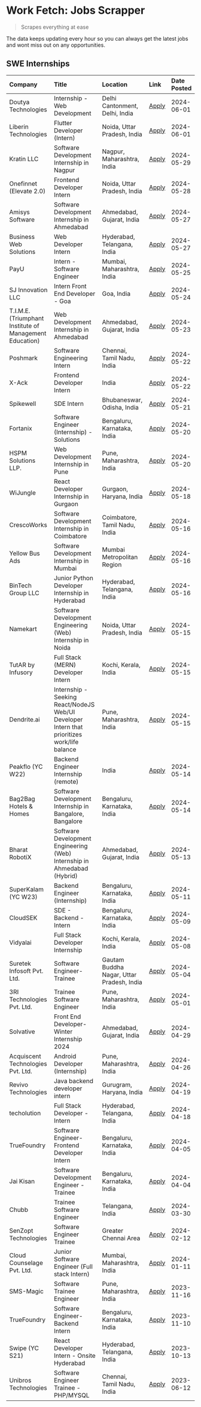 # Work Fetch: Jobs Scrapper
> Scrapes everything at ease

The data keeps updating every hour so you can always get the latest jobs and wont miss out on any opportunities.

## SWE Internships
<!--START_SECTION:workfetch-->
| Company                                                 | Title                                                                                        | Location                                  | Link                                                                                                                                                                                                                                                                                                        | Date Posted   |
|:--------------------------------------------------------|:---------------------------------------------------------------------------------------------|:------------------------------------------|:------------------------------------------------------------------------------------------------------------------------------------------------------------------------------------------------------------------------------------------------------------------------------------------------------------|:--------------|
| Doutya Technologies                                     | Internship - Web Development                                                                 | Delhi Cantonment, Delhi, India            | [Apply](https://in.linkedin.com/jobs/view/internship-web-development-at-doutya-technologies-3936017830?position=29&pageNum=0&refId=5eCPrJh0qb%2FRs7jRLvnYGw%3D%3D&trackingId=%2FfPsOffFQReCon4QVA4S3Q%3D%3D&trk=public_jobs_jserp-result_search-card)                                                       | 2024-06-01    |
| Liberin Technologies                                    | Flutter Developer (Intern)                                                                   | Noida, Uttar Pradesh, India               | [Apply](https://in.linkedin.com/jobs/view/flutter-developer-intern-at-liberin-technologies-3936023360?position=36&pageNum=0&refId=5eCPrJh0qb%2FRs7jRLvnYGw%3D%3D&trackingId=1m7vRKNT6lcfoiSMddVeCw%3D%3D&trk=public_jobs_jserp-result_search-card)                                                          | 2024-06-01    |
| Kratin LLC                                              | Software Development Internship in Nagpur                                                    | Nagpur, Maharashtra, India                | [Apply](https://in.linkedin.com/jobs/view/software-development-internship-in-nagpur-at-kratin-llc-3938124443?position=19&pageNum=0&refId=5eCPrJh0qb%2FRs7jRLvnYGw%3D%3D&trackingId=5yhNOETHjM3SJgeeWqGTDg%3D%3D&trk=public_jobs_jserp-result_search-card)                                                   | 2024-05-29    |
| Onefinnet (Elevate 2.0)                                 | Frontend Developer Intern                                                                    | Noida, Uttar Pradesh, India               | [Apply](https://in.linkedin.com/jobs/view/frontend-developer-intern-at-onefinnet-elevate-2-0-3936812708?position=58&pageNum=0&refId=5eCPrJh0qb%2FRs7jRLvnYGw%3D%3D&trackingId=5EPVvpF6%2Fj8JiAd22L9prw%3D%3D&trk=public_jobs_jserp-result_search-card)                                                      | 2024-05-28    |
| Amisys Software                                         | Software Development Internship in Ahmedabad                                                 | Ahmedabad, Gujarat, India                 | [Apply](https://in.linkedin.com/jobs/view/software-development-internship-in-ahmedabad-at-amisys-software-3936336330?position=38&pageNum=0&refId=5eCPrJh0qb%2FRs7jRLvnYGw%3D%3D&trackingId=AoZgg3pO062L29O4XzkZbQ%3D%3D&trk=public_jobs_jserp-result_search-card)                                           | 2024-05-27    |
| Business Web Solutions                                  | Web Developer Intern                                                                         | Hyderabad, Telangana, India               | [Apply](https://in.linkedin.com/jobs/view/web-developer-intern-at-business-web-solutions-3935976946?position=42&pageNum=0&refId=5eCPrJh0qb%2FRs7jRLvnYGw%3D%3D&trackingId=e8Gq30VXPe0%2BZ9g0T1NOHQ%3D%3D&trk=public_jobs_jserp-result_search-card)                                                          | 2024-05-27    |
| PayU                                                    | Intern - Software Engineer                                                                   | Mumbai, Maharashtra, India                | [Apply](https://in.linkedin.com/jobs/view/intern-software-engineer-at-payu-3935457893?position=7&pageNum=0&refId=5eCPrJh0qb%2FRs7jRLvnYGw%3D%3D&trackingId=Q0jK9NHHRMVa4HfWISMBDg%3D%3D&trk=public_jobs_jserp-result_search-card)                                                                           | 2024-05-25    |
| SJ Innovation LLC                                       | Intern Front End Developer - Goa                                                             | Goa, India                                | [Apply](https://in.linkedin.com/jobs/view/intern-front-end-developer-goa-at-sj-innovation-llc-3931678611?position=5&pageNum=0&refId=5eCPrJh0qb%2FRs7jRLvnYGw%3D%3D&trackingId=4yIHwxezdRktAVndRKYAUA%3D%3D&trk=public_jobs_jserp-result_search-card)                                                        | 2024-05-24    |
| T.I.M.E. (Triumphant Institute of Management Education) | Web Development Internship in Ahmedabad                                                      | Ahmedabad, Gujarat, India                 | [Apply](https://in.linkedin.com/jobs/view/web-development-internship-in-ahmedabad-at-t-i-m-e-triumphant-institute-of-management-education-3933954687?position=8&pageNum=0&refId=5eCPrJh0qb%2FRs7jRLvnYGw%3D%3D&trackingId=cI39%2ByU1DuDNntkDDxZsTw%3D%3D&trk=public_jobs_jserp-result_search-card)          | 2024-05-23    |
| Poshmark                                                | Software Engineering Intern                                                                  | Chennai, Tamil Nadu, India                | [Apply](https://in.linkedin.com/jobs/view/software-engineering-intern-at-poshmark-3846946793?position=40&pageNum=0&refId=5eCPrJh0qb%2FRs7jRLvnYGw%3D%3D&trackingId=InoL4T8%2BNCES3%2BkrSz8AWA%3D%3D&trk=public_jobs_jserp-result_search-card)                                                               | 2024-05-22    |
| X-Ack                                                   | Frontend Developer Intern                                                                    | India                                     | [Apply](https://in.linkedin.com/jobs/view/frontend-developer-intern-at-x-ack-3925983173?position=55&pageNum=0&refId=5eCPrJh0qb%2FRs7jRLvnYGw%3D%3D&trackingId=%2BPI2IytDjwCBALv40zlFpw%3D%3D&trk=public_jobs_jserp-result_search-card)                                                                      | 2024-05-22    |
| Spikewell                                               | SDE Intern                                                                                   | Bhubaneswar, Odisha, India                | [Apply](https://in.linkedin.com/jobs/view/sde-intern-at-spikewell-3931531732?position=21&pageNum=0&refId=5eCPrJh0qb%2FRs7jRLvnYGw%3D%3D&trackingId=nswhmXCifMMqcHRhvGHDYg%3D%3D&trk=public_jobs_jserp-result_search-card)                                                                                   | 2024-05-21    |
| Fortanix                                                | Software Engineer (Internship) - Solutions                                                   | Bengaluru, Karnataka, India               | [Apply](https://in.linkedin.com/jobs/view/software-engineer-internship-solutions-at-fortanix-3930115670?position=25&pageNum=0&refId=5eCPrJh0qb%2FRs7jRLvnYGw%3D%3D&trackingId=9icBe0gF5ooJcGWoEhHZ1Q%3D%3D&trk=public_jobs_jserp-result_search-card)                                                        | 2024-05-20    |
| HSPM Solutions LLP.                                     | Web Development Internship in Pune                                                           | Pune, Maharashtra, India                  | [Apply](https://in.linkedin.com/jobs/view/web-development-internship-in-pune-at-hspm-solutions-llp-3931019642?position=31&pageNum=0&refId=5eCPrJh0qb%2FRs7jRLvnYGw%3D%3D&trackingId=KdEGfp6GTqYDePXZmmBG0A%3D%3D&trk=public_jobs_jserp-result_search-card)                                                  | 2024-05-20    |
| WiJungle                                                | React Developer Internship in Gurgaon                                                        | Gurgaon, Haryana, India                   | [Apply](https://in.linkedin.com/jobs/view/react-developer-internship-in-gurgaon-at-wijungle-3929891316?position=33&pageNum=0&refId=5eCPrJh0qb%2FRs7jRLvnYGw%3D%3D&trackingId=V3SSAagTQ%2FcNX5m7Hg%2FFLw%3D%3D&trk=public_jobs_jserp-result_search-card)                                                     | 2024-05-18    |
| CrescoWorks                                             | Software Development Internship in Coimbatore                                                | Coimbatore, Tamil Nadu, India             | [Apply](https://in.linkedin.com/jobs/view/software-development-internship-in-coimbatore-at-crescoworks-3928264279?position=9&pageNum=0&refId=5eCPrJh0qb%2FRs7jRLvnYGw%3D%3D&trackingId=JE7yCCh5emtSZ4lv6pSicw%3D%3D&trk=public_jobs_jserp-result_search-card)                                               | 2024-05-16    |
| Yellow Bus Ads                                          | Software Development Internship in Mumbai                                                    | Mumbai Metropolitan Region                | [Apply](https://in.linkedin.com/jobs/view/software-development-internship-in-mumbai-at-yellow-bus-ads-3928262363?position=13&pageNum=0&refId=5eCPrJh0qb%2FRs7jRLvnYGw%3D%3D&trackingId=dPlsdOfB%2FeYjZY3RQHfTGQ%3D%3D&trk=public_jobs_jserp-result_search-card)                                             | 2024-05-16    |
| BinTech Group LLC                                       | Junior Python Developer Internship in Hyderabad                                              | Hyderabad, Telangana, India               | [Apply](https://in.linkedin.com/jobs/view/junior-python-developer-internship-in-hyderabad-at-bintech-group-llc-3928263481?position=15&pageNum=0&refId=5eCPrJh0qb%2FRs7jRLvnYGw%3D%3D&trackingId=1PAtyLfx1W2f2AKssa2xag%3D%3D&trk=public_jobs_jserp-result_search-card)                                      | 2024-05-16    |
| Namekart                                                | Software Development Engineering (Web) Internship in Noida                                   | Noida, Uttar Pradesh, India               | [Apply](https://in.linkedin.com/jobs/view/software-development-engineering-web-internship-in-noida-at-namekart-3927112610?position=2&pageNum=0&refId=5eCPrJh0qb%2FRs7jRLvnYGw%3D%3D&trackingId=yGPHOh9JT%2Bz5NokC2ocp2A%3D%3D&trk=public_jobs_jserp-result_search-card)                                     | 2024-05-15    |
| TutAR by Infusory                                       | Full Stack (MERN) Developer Intern                                                           | Kochi, Kerala, India                      | [Apply](https://in.linkedin.com/jobs/view/full-stack-mern-developer-intern-at-tutar-by-infusory-3926190396?position=35&pageNum=0&refId=5eCPrJh0qb%2FRs7jRLvnYGw%3D%3D&trackingId=upZGaSoqbjg2Tc5bcLNF6Q%3D%3D&trk=public_jobs_jserp-result_search-card)                                                     | 2024-05-15    |
| Dendrite.ai                                             | Internship - Seeking React/NodeJS Web/UI Developer Intern that prioritizes work/life balance | Pune, Maharashtra, India                  | [Apply](https://in.linkedin.com/jobs/view/internship-seeking-react-nodejs-web-ui-developer-intern-that-prioritizes-work-life-balance-at-dendrite-ai-3926195555?position=48&pageNum=0&refId=5eCPrJh0qb%2FRs7jRLvnYGw%3D%3D&trackingId=ZTNtSnkyJVrLke6CDO5Oiw%3D%3D&trk=public_jobs_jserp-result_search-card) | 2024-05-15    |
| Peakflo (YC W22)                                        | Backend Engineer Internship (remote)                                                         | India                                     | [Apply](https://in.linkedin.com/jobs/view/backend-engineer-internship-remote-at-peakflo-yc-w22-3925243704?position=4&pageNum=0&refId=5eCPrJh0qb%2FRs7jRLvnYGw%3D%3D&trackingId=oruSFzySN2GB6pR15qIR4A%3D%3D&trk=public_jobs_jserp-result_search-card)                                                       | 2024-05-14    |
| Bag2Bag Hotels & Homes                                  | Software Development Internship in Bangalore, Bangalore                                      | Bengaluru, Karnataka, India               | [Apply](https://in.linkedin.com/jobs/view/software-development-internship-in-bangalore-bangalore-at-bag2bag-hotels-homes-3925888541?position=6&pageNum=0&refId=5eCPrJh0qb%2FRs7jRLvnYGw%3D%3D&trackingId=hd9iOeLx3mDFsWnNH81iAA%3D%3D&trk=public_jobs_jserp-result_search-card)                             | 2024-05-14    |
| Bharat RobotiX                                          | Software Development Engineering (Web) Internship in Ahmedabad (Hybrid)                      | Ahmedabad, Gujarat, India                 | [Apply](https://in.linkedin.com/jobs/view/software-development-engineering-web-internship-in-ahmedabad-hybrid-at-bharat-robotix-3924897657?position=20&pageNum=0&refId=5eCPrJh0qb%2FRs7jRLvnYGw%3D%3D&trackingId=y6w9Pk4yopHr%2Ba%2BdMFBFKA%3D%3D&trk=public_jobs_jserp-result_search-card)                 | 2024-05-13    |
| SuperKalam (YC W23)                                     | Backend Engineer (Internship)                                                                | Bengaluru, Karnataka, India               | [Apply](https://in.linkedin.com/jobs/view/backend-engineer-internship-at-superkalam-yc-w23-3922671591?position=18&pageNum=0&refId=5eCPrJh0qb%2FRs7jRLvnYGw%3D%3D&trackingId=6TCMZnaYtZXtifyhVzW9Ng%3D%3D&trk=public_jobs_jserp-result_search-card)                                                          | 2024-05-11    |
| CloudSEK                                                | SDE - Backend - Intern                                                                       | Bengaluru, Karnataka, India               | [Apply](https://in.linkedin.com/jobs/view/sde-backend-intern-at-cloudsek-3920377259?position=16&pageNum=0&refId=5eCPrJh0qb%2FRs7jRLvnYGw%3D%3D&trackingId=CctImK2yeTYWsVvlTbNh8w%3D%3D&trk=public_jobs_jserp-result_search-card)                                                                            | 2024-05-09    |
| Vidyalai                                                | Full Stack Developer Internship                                                              | Kochi, Kerala, India                      | [Apply](https://in.linkedin.com/jobs/view/full-stack-developer-internship-at-vidyalai-3917285346?position=41&pageNum=0&refId=5eCPrJh0qb%2FRs7jRLvnYGw%3D%3D&trackingId=J5WylQ6R52Ox6ekb179yKQ%3D%3D&trk=public_jobs_jserp-result_search-card)                                                               | 2024-05-08    |
| Suretek Infosoft Pvt. Ltd.                              | Software Engineer-Trainee                                                                    | Gautam Buddha Nagar, Uttar Pradesh, India | [Apply](https://in.linkedin.com/jobs/view/software-engineer-trainee-at-suretek-infosoft-pvt-ltd-3916999948?position=27&pageNum=0&refId=5eCPrJh0qb%2FRs7jRLvnYGw%3D%3D&trackingId=vqu8sOaui6NzgvVBL%2F3%2FEw%3D%3D&trk=public_jobs_jserp-result_search-card)                                                 | 2024-05-04    |
| 3RI Technologies Pvt. Ltd.                              | Trainee Software Engineer                                                                    | Pune, Maharashtra, India                  | [Apply](https://in.linkedin.com/jobs/view/trainee-software-engineer-at-3ri-technologies-pvt-ltd-3912869178?position=43&pageNum=0&refId=5eCPrJh0qb%2FRs7jRLvnYGw%3D%3D&trackingId=%2BAYOWJEM01B6znF9TyvR3A%3D%3D&trk=public_jobs_jserp-result_search-card)                                                   | 2024-05-01    |
| Solvative                                               | Front End Developer-Winter Internship 2024                                                   | Ahmedabad, Gujarat, India                 | [Apply](https://in.linkedin.com/jobs/view/front-end-developer-winter-internship-2024-at-solvative-3934780854?position=28&pageNum=0&refId=5eCPrJh0qb%2FRs7jRLvnYGw%3D%3D&trackingId=UlxByaDhHRrzRd9ssQpnmw%3D%3D&trk=public_jobs_jserp-result_search-card)                                                   | 2024-04-29    |
| Acquiscent Technologies Pvt. Ltd.                       | Android Developer (Internship)                                                               | Pune, Maharashtra, India                  | [Apply](https://in.linkedin.com/jobs/view/android-developer-internship-at-acquiscent-technologies-pvt-ltd-3909395375?position=47&pageNum=0&refId=5eCPrJh0qb%2FRs7jRLvnYGw%3D%3D&trackingId=6cCNtX91lDZdzVl0BhGwAg%3D%3D&trk=public_jobs_jserp-result_search-card)                                           | 2024-04-26    |
| Revivo Technologies                                     | Java backend developer intern                                                                | Gurugram, Haryana, India                  | [Apply](https://in.linkedin.com/jobs/view/java-backend-developer-intern-at-revivo-technologies-3906034446?position=51&pageNum=0&refId=5eCPrJh0qb%2FRs7jRLvnYGw%3D%3D&trackingId=IdSoDawoX4KNJFMK%2BxiVcw%3D%3D&trk=public_jobs_jserp-result_search-card)                                                    | 2024-04-19    |
| techolution                                             | Full Stack Developer - Intern                                                                | Hyderabad, Telangana, India               | [Apply](https://in.linkedin.com/jobs/view/full-stack-developer-intern-at-techolution-3904814977?position=50&pageNum=0&refId=5eCPrJh0qb%2FRs7jRLvnYGw%3D%3D&trackingId=uVh%2Bfm5KQpBC%2FfWktA%2Fx%2Bw%3D%3D&trk=public_jobs_jserp-result_search-card)                                                        | 2024-04-18    |
| TrueFoundry                                             | Software Engineer- Frontend Developer Intern                                                 | Bengaluru, Karnataka, India               | [Apply](https://in.linkedin.com/jobs/view/software-engineer-frontend-developer-intern-at-truefoundry-3887320206?position=23&pageNum=0&refId=5eCPrJh0qb%2FRs7jRLvnYGw%3D%3D&trackingId=0HjStpm3DT7eMpYfsHm49w%3D%3D&trk=public_jobs_jserp-result_search-card)                                                | 2024-04-05    |
| Jai Kisan                                               | Software Development Engineer - Trainee                                                      | Bengaluru, Karnataka, India               | [Apply](https://in.linkedin.com/jobs/view/software-development-engineer-trainee-at-jai-kisan-3913911193?position=24&pageNum=0&refId=5eCPrJh0qb%2FRs7jRLvnYGw%3D%3D&trackingId=7cUG%2Fs9TrSLnPGEar7ASFg%3D%3D&trk=public_jobs_jserp-result_search-card)                                                      | 2024-04-04    |
| Chubb                                                   | Trainee Software Engineer                                                                    | Telangana, India                          | [Apply](https://in.linkedin.com/jobs/view/trainee-software-engineer-at-chubb-3909641440?position=26&pageNum=0&refId=5eCPrJh0qb%2FRs7jRLvnYGw%3D%3D&trackingId=CHynd0St7ADmR40rAb7xTw%3D%3D&trk=public_jobs_jserp-result_search-card)                                                                        | 2024-03-30    |
| SenZopt Technologies                                    | Software Engineer Trainee                                                                    | Greater Chennai Area                      | [Apply](https://in.linkedin.com/jobs/view/software-engineer-trainee-at-senzopt-technologies-3827688781?position=44&pageNum=0&refId=5eCPrJh0qb%2FRs7jRLvnYGw%3D%3D&trackingId=8PTBAHzFWY9Z2sXoC4uQ%2FA%3D%3D&trk=public_jobs_jserp-result_search-card)                                                       | 2024-02-12    |
| Cloud Counselage Pvt. Ltd.                              | Junior Software Engineer (Full stack Intern)                                                 | Mumbai, Maharashtra, India                | [Apply](https://in.linkedin.com/jobs/view/junior-software-engineer-full-stack-intern-at-cloud-counselage-pvt-ltd-3803132814?position=34&pageNum=0&refId=5eCPrJh0qb%2FRs7jRLvnYGw%3D%3D&trackingId=Ys2MqpQCuMUjnUtMZcEkTw%3D%3D&trk=public_jobs_jserp-result_search-card)                                    | 2024-01-11    |
| SMS-Magic                                               | Software Trainee Engineer                                                                    | Pune, Maharashtra, India                  | [Apply](https://in.linkedin.com/jobs/view/software-trainee-engineer-at-sms-magic-3761409781?position=39&pageNum=0&refId=5eCPrJh0qb%2FRs7jRLvnYGw%3D%3D&trackingId=01XruArk3%2FUsdFlnZvrs6Q%3D%3D&trk=public_jobs_jserp-result_search-card)                                                                  | 2023-11-16    |
| TrueFoundry                                             | Software Engineer-Backend Intern                                                             | Bengaluru, Karnataka, India               | [Apply](https://in.linkedin.com/jobs/view/software-engineer-backend-intern-at-truefoundry-3779508170?position=37&pageNum=0&refId=5eCPrJh0qb%2FRs7jRLvnYGw%3D%3D&trackingId=2nDAyS%2BqOFpQRb8TGhlPRg%3D%3D&trk=public_jobs_jserp-result_search-card)                                                         | 2023-11-10    |
| Swipe (YC S21)                                          | React Developer Intern - Onsite Hyderabad                                                    | Hyderabad, Telangana, India               | [Apply](https://in.linkedin.com/jobs/view/react-developer-intern-onsite-hyderabad-at-swipe-yc-s21-3737600089?position=52&pageNum=0&refId=5eCPrJh0qb%2FRs7jRLvnYGw%3D%3D&trackingId=Y0n2ar7Bxd8Hb5aI387iiw%3D%3D&trk=public_jobs_jserp-result_search-card)                                                   | 2023-10-13    |
| Unibros Technologies                                    | Software Engineer Trainee - PHP/MYSQL                                                        | Chennai, Tamil Nadu, India                | [Apply](https://in.linkedin.com/jobs/view/software-engineer-trainee-php-mysql-at-unibros-technologies-3656599241?position=45&pageNum=0&refId=5eCPrJh0qb%2FRs7jRLvnYGw%3D%3D&trackingId=Dk0aYvB9bPw9O1u3ynCosA%3D%3D&trk=public_jobs_jserp-result_search-card)                                               | 2023-06-12    |
<!--END_SECTION:workfetch-->
